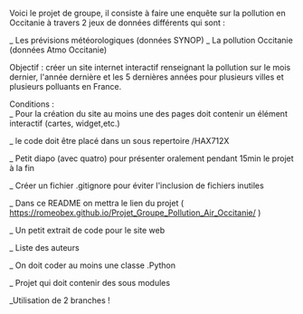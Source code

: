 Voici le projet de groupe, il consiste à faire une enquête sur la pollution en Occitanie à travers 2 jeux de données
différents qui sont : 

_ Les prévisions météorologiques (données SYNOP)
_ La pollution Occitanie (données Atmo Occitanie)

Objectif : créer un site internet interactif renseignant la pollution sur le mois dernier, l'année dernière et les 5 
dernières années pour plusieurs villes et plusieurs polluants en France. 

Conditions :  
_ Pour la création du site au moins une des pages doit contenir un élément interactif (cartes, widget,etc.)  

_ le code doit être placé dans un sous repertoire /HAX712X

_ Petit diapo (avec quatro) pour présenter oralement pendant 15min le projet à la fin 

_ Créer un fichier .gitignore pour éviter l'inclusion de fichiers inutiles 

_ Dans ce README on mettra le lien du projet ( https://romeobex.github.io/Projet_Groupe_Pollution_Air_Occitanie/ )

_ Un petit extrait de code pour le site web 

_ Liste des auteurs

_ On doit coder au moins une classe .Python 

_ Projet qui doit contenir des sous modules 

_Utilisation de 2 branches ! 



